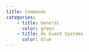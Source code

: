 ```yaml
---
title: Commands
categories:
    - title: General
      color: green
    - title: On Event Systems
      color: blue
---
```

